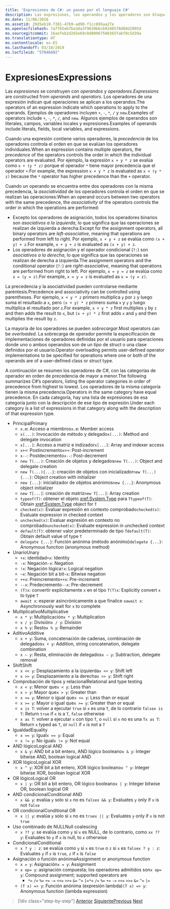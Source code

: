 ```yaml
---
title: 'Expresiones de C#: un paseo por el lenguaje C#'
description: Las expresiones, los operandos y los operadores son bloques de construcción del lenguaje C#.
ms.date: 11/06/2016
ms.assetid: 20d5eb10-7381-47b9-ad90-f1cc895aa27e
ms.openlocfilehash: 7a7f65eb7ba3da3f9630bbcb92d8578d60d2095d
ms.sourcegitcommit: 16aefeb2d265e69c0d80967580365fabf0c5d39a
ms.translationtype: HT
ms.contentlocale: es-ES
ms.lasthandoff: 03/18/2019
ms.locfileid: "57846602"
---
```

# <a name="expressions"></a><span data-ttu-id="5804f-103">Expresiones</span><span class="sxs-lookup"><span data-stu-id="5804f-103">Expressions</span></span>

<span data-ttu-id="5804f-104">Las *expresiones* se construyen con *operandos* y *operadores*.</span><span class="sxs-lookup"><span data-stu-id="5804f-104">*Expressions* are constructed from *operands* and *operators*.</span></span> <span data-ttu-id="5804f-105">Los operadores de una expresión indican qué operaciones se aplican a los operandos.</span><span class="sxs-lookup"><span data-stu-id="5804f-105">The operators of an expression indicate which operations to apply to the operands.</span></span> <span data-ttu-id="5804f-106">Ejemplos de operadores incluyen `+`, `-`, `*`, `/` y `new`.</span><span class="sxs-lookup"><span data-stu-id="5804f-106">Examples of operators include `+`, `-`, `*`, `/`, and `new`.</span></span> <span data-ttu-id="5804f-107">Algunos ejemplos de operandos son literales, campos, variables locales y expresiones.</span><span class="sxs-lookup"><span data-stu-id="5804f-107">Examples of operands include literals, fields, local variables, and expressions.</span></span>

<span data-ttu-id="5804f-108">Cuando una expresión contiene varios operadores, la *precedencia* de los operadores controla el orden en que se evalúan los operadores individuales.</span><span class="sxs-lookup"><span data-stu-id="5804f-108">When an expression contains multiple operators, the *precedence* of the operators controls the order in which the individual operators are evaluated.</span></span> <span data-ttu-id="5804f-109">Por ejemplo, la expresión `x + y * z` se evalúa como `x + (y * z)` porque el operador `*` tiene mayor precedencia que el operador `+`.</span><span class="sxs-lookup"><span data-stu-id="5804f-109">For example, the expression `x + y * z` is evaluated as `x + (y * z)` because the `*` operator has higher precedence than the `+` operator.</span></span>

<span data-ttu-id="5804f-110">Cuando un operando se encuentra entre dos operadores con la misma precedencia, la *asociatividad* de los operadores controla el orden en que se realizan las operaciones:</span><span class="sxs-lookup"><span data-stu-id="5804f-110">When an operand occurs between two operators with the same precedence, the *associativity* of the operators controls the order in which the operations are performed:</span></span>

* <span data-ttu-id="5804f-111">Excepto los operadores de asignación, todos los operadores binarios son *asociativos a la izquierda*, lo que significa que las operaciones se realizan de izquierda a derecha.</span><span class="sxs-lookup"><span data-stu-id="5804f-111">Except for the assignment operators, all binary operators are *left-associative*, meaning that operations are performed from left to right.</span></span> <span data-ttu-id="5804f-112">Por ejemplo, `x + y + z` se evalúa como `(x + y) + z`.</span><span class="sxs-lookup"><span data-stu-id="5804f-112">For example, `x + y + z` is evaluated as `(x + y) + z`.</span></span>
* <span data-ttu-id="5804f-113">Los operadores de asignación y el operador condicional (`?:`) son *asociativos a la derecha*, lo que significa que las operaciones se realizan de derecha a izquierda.</span><span class="sxs-lookup"><span data-stu-id="5804f-113">The assignment operators and the conditional operator (`?:`) are *right-associative*, meaning that operations are performed from right to left.</span></span> <span data-ttu-id="5804f-114">Por ejemplo, `x = y = z` se evalúa como `x = (y = z)`.</span><span class="sxs-lookup"><span data-stu-id="5804f-114">For example, `x = y = z` is evaluated as `x = (y = z)`.</span></span>

<span data-ttu-id="5804f-115">La precedencia y la asociatividad pueden controlarse mediante paréntesis.</span><span class="sxs-lookup"><span data-stu-id="5804f-115">Precedence and associativity can be controlled using parentheses.</span></span> <span data-ttu-id="5804f-116">Por ejemplo, `x + y * z` primero multiplica `y` por `z` y luego suma el resultado a `x`, pero `(x + y) * z` primero suma `x` y `y` y luego multiplica el resultado por `z`.</span><span class="sxs-lookup"><span data-stu-id="5804f-116">For example, `x + y * z` first multiplies `y` by `z` and then adds the result to `x`, but `(x + y) * z` first adds `x` and `y` and then multiplies the result by `z`.</span></span>

<span data-ttu-id="5804f-117">La mayoría de los operadores se pueden *sobrecargar*.</span><span class="sxs-lookup"><span data-stu-id="5804f-117">Most operators can be *overloaded*.</span></span> <span data-ttu-id="5804f-118">La sobrecarga de operador permite la especificación de implementaciones de operadores definidas por el usuario para operaciones donde uno o ambos operandos son de un tipo de struct o una clase definidos por el usuario.</span><span class="sxs-lookup"><span data-stu-id="5804f-118">Operator overloading permits user-defined operator implementations to be specified for operations where one or both of the operands are of a user-defined class or struct type.</span></span>

<span data-ttu-id="5804f-119">A continuación se resumen los operadores de C#, con las categorías de operador en orden de precedencia de mayor a menor.</span><span class="sxs-lookup"><span data-stu-id="5804f-119">The following summarizes C#’s operators, listing the operator categories in order of precedence from highest to lowest.</span></span> <span data-ttu-id="5804f-120">Los operadores de la misma categoría tienen la misma precedencia.</span><span class="sxs-lookup"><span data-stu-id="5804f-120">Operators in the same category have equal precedence.</span></span> <span data-ttu-id="5804f-121">En cada categoría, hay una lista de expresiones de esa categoría junto con la descripción de ese tipo de expresión.</span><span class="sxs-lookup"><span data-stu-id="5804f-121">Under each category is a list of expressions in that category along with the description of that expression type.</span></span>

* <span data-ttu-id="5804f-122">Principal</span><span class="sxs-lookup"><span data-stu-id="5804f-122">Primary</span></span>
    - <span data-ttu-id="5804f-123">`x.m`: Acceso a miembros</span><span class="sxs-lookup"><span data-stu-id="5804f-123">`x.m`: Member access</span></span>
    - <span data-ttu-id="5804f-124">`x(...)`: Invocación de método y delegado</span><span class="sxs-lookup"><span data-stu-id="5804f-124">`x(...)`: Method and delegate invocation</span></span>
    - <span data-ttu-id="5804f-125">`x[...]`: Acceso a matriz e indizador</span><span class="sxs-lookup"><span data-stu-id="5804f-125">`x[...]`: Array and indexer access</span></span>
    - <span data-ttu-id="5804f-126">`x++`: Postincremento</span><span class="sxs-lookup"><span data-stu-id="5804f-126">`x++`: Post-increment</span></span>
    - <span data-ttu-id="5804f-127">`x--`: Postdecremento</span><span class="sxs-lookup"><span data-stu-id="5804f-127">`x--`: Post-decrement</span></span>
    - <span data-ttu-id="5804f-128">`new T(...)`: Creación de objetos y delegados</span><span class="sxs-lookup"><span data-stu-id="5804f-128">`new T(...)`: Object and delegate creation</span></span>
    - <span data-ttu-id="5804f-129">`new T(...){...}`: creación de objetos con inicializador</span><span class="sxs-lookup"><span data-stu-id="5804f-129">`new T(...){...}`: Object creation with initializer</span></span>
    - <span data-ttu-id="5804f-130">`new {...}`:  inicializador de objetos anónimos</span><span class="sxs-lookup"><span data-stu-id="5804f-130">`new {...}`:  Anonymous object initializer</span></span>
    - <span data-ttu-id="5804f-131">`new T[...]`: creación de matriz</span><span class="sxs-lookup"><span data-stu-id="5804f-131">`new T[...]`: Array creation</span></span>
    - <span data-ttu-id="5804f-132">`typeof(T)`: obtener el objeto <xref:System.Type> para `T`</span><span class="sxs-lookup"><span data-stu-id="5804f-132">`typeof(T)`: Obtain <xref:System.Type> object for `T`</span></span>
    - <span data-ttu-id="5804f-133">`checked(x)`: Evaluar expresión en contexto comprobado</span><span class="sxs-lookup"><span data-stu-id="5804f-133">`checked(x)`: Evaluate expression in checked context</span></span>
    - <span data-ttu-id="5804f-134">`unchecked(x)`: Evaluar expresión en contexto no comprobado</span><span class="sxs-lookup"><span data-stu-id="5804f-134">`unchecked(x)`: Evaluate expression in unchecked context</span></span>
    - <span data-ttu-id="5804f-135">`default(T)`: obtener valor predeterminado de tipo `T`</span><span class="sxs-lookup"><span data-stu-id="5804f-135">`default(T)`: Obtain default value of type `T`</span></span>
    - <span data-ttu-id="5804f-136">`delegate {...}`: Función anónima (método anónimo)</span><span class="sxs-lookup"><span data-stu-id="5804f-136">`delegate {...}`: Anonymous function (anonymous method)</span></span>
* <span data-ttu-id="5804f-137">Unario</span><span class="sxs-lookup"><span data-stu-id="5804f-137">Unary</span></span>
    - <span data-ttu-id="5804f-138">`+x`: identidad</span><span class="sxs-lookup"><span data-stu-id="5804f-138">`+x`: Identity</span></span>
    - <span data-ttu-id="5804f-139">`-x`: Negación</span><span class="sxs-lookup"><span data-stu-id="5804f-139">`-x`: Negation</span></span>
    - <span data-ttu-id="5804f-140">`!x`: Negación lógica</span><span class="sxs-lookup"><span data-stu-id="5804f-140">`!x`: Logical negation</span></span>
    - <span data-ttu-id="5804f-141">`~x`: Negación bit a bit</span><span class="sxs-lookup"><span data-stu-id="5804f-141">`~x`: Bitwise negation</span></span>
    - <span data-ttu-id="5804f-142">`++x`: Preincremento</span><span class="sxs-lookup"><span data-stu-id="5804f-142">`++x`: Pre-increment</span></span>
    - <span data-ttu-id="5804f-143">`--x`: Predecremento</span><span class="sxs-lookup"><span data-stu-id="5804f-143">`--x`: Pre-decrement</span></span>
    - <span data-ttu-id="5804f-144">`(T)x`: convertir explícitamente `x` en el tipo `T`</span><span class="sxs-lookup"><span data-stu-id="5804f-144">`(T)x`: Explicitly convert `x` to type `T`</span></span>
    - <span data-ttu-id="5804f-145">`await x`: esperar asincrónicamente a que finalice `x`</span><span class="sxs-lookup"><span data-stu-id="5804f-145">`await x`: Asynchronously wait for `x` to complete</span></span>
* <span data-ttu-id="5804f-146">Multiplicativo</span><span class="sxs-lookup"><span data-stu-id="5804f-146">Multiplicative</span></span>
    - <span data-ttu-id="5804f-147">`x * y`: Multiplicación</span><span class="sxs-lookup"><span data-stu-id="5804f-147">`x * y`: Multiplication</span></span>
    - <span data-ttu-id="5804f-148">`x / y`: División</span><span class="sxs-lookup"><span data-stu-id="5804f-148">`x / y`: Division</span></span>
    - <span data-ttu-id="5804f-149">`x % y`: Resto</span><span class="sxs-lookup"><span data-stu-id="5804f-149">`x % y`: Remainder</span></span>
* <span data-ttu-id="5804f-150">Aditivo</span><span class="sxs-lookup"><span data-stu-id="5804f-150">Additive</span></span>
    - <span data-ttu-id="5804f-151">`x + y`: Suma, concatenación de cadenas, combinación de delegados</span><span class="sxs-lookup"><span data-stu-id="5804f-151">`x + y`: Addition, string concatenation, delegate combination</span></span>
    - <span data-ttu-id="5804f-152">`x – y`: Resta, eliminación de delegados</span><span class="sxs-lookup"><span data-stu-id="5804f-152">`x – y`: Subtraction, delegate removal</span></span>
* <span data-ttu-id="5804f-153">Shift</span><span class="sxs-lookup"><span data-stu-id="5804f-153">Shift</span></span>
    - <span data-ttu-id="5804f-154">`x << y`: Desplazamiento a la izquierda</span><span class="sxs-lookup"><span data-stu-id="5804f-154">`x << y`: Shift left</span></span>
    - <span data-ttu-id="5804f-155">`x >> y`: Desplazamiento a la derecha</span><span class="sxs-lookup"><span data-stu-id="5804f-155">`x >> y`: Shift right</span></span>
* <span data-ttu-id="5804f-156">Comprobación de tipos y relacional</span><span class="sxs-lookup"><span data-stu-id="5804f-156">Relational and type testing</span></span>
    - <span data-ttu-id="5804f-157">`x < y`: Menor que</span><span class="sxs-lookup"><span data-stu-id="5804f-157">`x < y`: Less than</span></span>
    - <span data-ttu-id="5804f-158">`x > y`: Mayor que</span><span class="sxs-lookup"><span data-stu-id="5804f-158">`x > y`: Greater than</span></span>
    - <span data-ttu-id="5804f-159">`x <= y`: Menor o igual que</span><span class="sxs-lookup"><span data-stu-id="5804f-159">`x <= y`: Less than or equal</span></span>
    - <span data-ttu-id="5804f-160">`x >= y`: Mayor o igual que</span><span class="sxs-lookup"><span data-stu-id="5804f-160">`x >= y`: Greater than or equal</span></span>
    - <span data-ttu-id="5804f-161">`x is T`: volver a ejecutar `true` si `x` es una `T`, de lo contrario `false`</span><span class="sxs-lookup"><span data-stu-id="5804f-161">`x is T`: Return `true` if `x` is a `T`, `false` otherwise</span></span>
    - <span data-ttu-id="5804f-162">`x as T`: volver a ejecutar `x` con tipo `T`, o `null` si `x` no es una `T`</span><span class="sxs-lookup"><span data-stu-id="5804f-162">`x as T`: Return `x` typed as `T`, or `null` if `x` is not a `T`</span></span>
* <span data-ttu-id="5804f-163">Igualdad</span><span class="sxs-lookup"><span data-stu-id="5804f-163">Equality</span></span>
    - <span data-ttu-id="5804f-164">`x == y`: Igual</span><span class="sxs-lookup"><span data-stu-id="5804f-164">`x == y`: Equal</span></span>
    - <span data-ttu-id="5804f-165">`x != y`: No igual</span><span class="sxs-lookup"><span data-stu-id="5804f-165">`x != y`: Not equal</span></span>
* <span data-ttu-id="5804f-166">AND lógico</span><span class="sxs-lookup"><span data-stu-id="5804f-166">Logical AND</span></span>
    - <span data-ttu-id="5804f-167">`x & y`: AND bit a bit entero, AND lógico booleano</span><span class="sxs-lookup"><span data-stu-id="5804f-167">`x & y`: Integer bitwise AND, boolean logical AND</span></span>
* <span data-ttu-id="5804f-168">XOR lógico</span><span class="sxs-lookup"><span data-stu-id="5804f-168">Logical XOR</span></span>
    - <span data-ttu-id="5804f-169">`x ^ y`: XOR bit a bit entero, XOR lógico booleano</span><span class="sxs-lookup"><span data-stu-id="5804f-169">`x ^ y`: Integer bitwise XOR, boolean logical XOR</span></span>
* <span data-ttu-id="5804f-170">OR lógico</span><span class="sxs-lookup"><span data-stu-id="5804f-170">Logical OR</span></span>
    - <span data-ttu-id="5804f-171">`x | y`: OR bit a bit entero, OR lógico booleano</span><span class="sxs-lookup"><span data-stu-id="5804f-171">`x | y`: Integer bitwise OR, boolean logical OR</span></span>
* <span data-ttu-id="5804f-172">AND condicional</span><span class="sxs-lookup"><span data-stu-id="5804f-172">Conditional AND</span></span>
    - <span data-ttu-id="5804f-173">`x && y`: evalúa `y` solo si `x` no es `false`</span><span class="sxs-lookup"><span data-stu-id="5804f-173">`x && y`: Evaluates `y` only if `x` is not `false`</span></span>
* <span data-ttu-id="5804f-174">OR condicional</span><span class="sxs-lookup"><span data-stu-id="5804f-174">Conditional OR</span></span>
    - <span data-ttu-id="5804f-175">`x || y`: evalúa `y` solo si `x` no es `true`</span><span class="sxs-lookup"><span data-stu-id="5804f-175">`x || y`: Evaluates `y` only if `x` is not `true`</span></span>
* <span data-ttu-id="5804f-176">Uso combinado de NULL</span><span class="sxs-lookup"><span data-stu-id="5804f-176">Null coalescing</span></span>
    - <span data-ttu-id="5804f-177">`x ?? y`: se evalúa como `y` si `x` es NULL, de lo contrario, como `x`</span><span class="sxs-lookup"><span data-stu-id="5804f-177">`x ?? y`: Evaluates to `y` if `x` is null, to `x` otherwise</span></span>
* <span data-ttu-id="5804f-178">Condicional</span><span class="sxs-lookup"><span data-stu-id="5804f-178">Conditional</span></span>
    - <span data-ttu-id="5804f-179">`x ? y : z`: se evalúa como `y` si `x` es `true` o `z` si `x` es `false`</span><span class="sxs-lookup"><span data-stu-id="5804f-179">`x ? y : z`: Evaluates `y` if `x` is `true`, `z` if `x` is `false`</span></span>
* <span data-ttu-id="5804f-180">Asignación o función anónima</span><span class="sxs-lookup"><span data-stu-id="5804f-180">Assignment or anonymous function</span></span>
    - <span data-ttu-id="5804f-181">`x = y`: Asignación</span><span class="sxs-lookup"><span data-stu-id="5804f-181">`x = y`: Assignment</span></span>
    - <span data-ttu-id="5804f-182">`x op= y`: asignación compuesta; los operadores admitidos son</span><span class="sxs-lookup"><span data-stu-id="5804f-182">`x op= y`: Compound assignment; supported operators are</span></span>
        - <span data-ttu-id="5804f-183">`*=`   `/=`   `%=`   `+=`   `-=`   `<<=`   `>>=`   `&=`  `^=`  `|=`</span><span class="sxs-lookup"><span data-stu-id="5804f-183">`*=`   `/=`   `%=`   `+=`   `-=`   `<<=`   `>>=`   `&=`  `^=`  `|=`</span></span>
    - <span data-ttu-id="5804f-184">`(T x) => y`: Función anónima (expresión lambda)</span><span class="sxs-lookup"><span data-stu-id="5804f-184">`(T x) => y`: Anonymous function (lambda expression)</span></span>

> [!div class="step-by-step"]
> <span data-ttu-id="5804f-185">[Anterior](types-and-variables.md)
> [Siguiente](statements.md)</span><span class="sxs-lookup"><span data-stu-id="5804f-185">[Previous](types-and-variables.md)
[Next](statements.md)</span></span>

